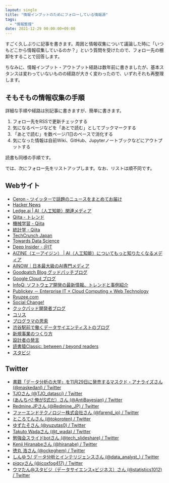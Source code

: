 ```yaml
---
layout: single
title: "情報インプットのためにフォローしている情報源"
tags:
  - "情報整理"
date: 2021-12-29 00:00:00+09:00
---
```


すごく久しぶりに記事を書きます。周囲と情報収集について議論した時に「いつもどこから情報収集しているのか？」という質問を受けたので、フォロー先の棚卸をすることで回答します。

ちなみに、情報インプット・アウトプット経路は数年前に書きましたが、基本スタンスは変わっていないものの経路が大きく変わったので、いずれそれも再整理します。

## そもそもの情報収集の手順

詳細な手順や経路は別記事に書きますが、簡単に書きます。

1. フォロー先をRSSで更新チェックする
1. 気になるページなどを「あとで読む」としてブックマークする
1. 「あとで読む」を数ページ/1日のペースで消化する
1. 気になった情報は自前Wiki、GitHub、Jupyterノートブックなどにアウトプットする

読書も同様の手順です。

では、次にフォロー先をリストアップします。なお、リストは順不同です。

## Webサイト

- [Ceron - ツイッターで話題のニュースをまとめてお届け](https://ceron.jp/)
- [Hacker News](https://news.ycombinator.com/best)
- [Ledge.ai | AI（人工知能）関連メディア](https://ledge.ai/)
- [Qiita - トレンド](https://qiita.com/trend)
- [機械学習 - Qiita](https://qiita.com/tags/%e6%a9%9f%e6%a2%b0%e5%ad%a6%e7%bf%92)
- [統計学 - Qiita](https://qiita.com/tags/%e7%b5%b1%e8%a8%88%e5%ad%a6)
- [TechCrunch Japan](https://jp.techcrunch.com/)
- [Towards Data Science](https://towardsdatascience.com/)
- [Deep Insider - ＠IT](https://atmarkit.itmedia.co.jp/ait/subtop/di/)
- [AIZINE（エーアイジン） | AI（人工知能）についてもっと知りたくなるメディア](https://aizine.ai/)
- [AINOW｜日本最大級のAI専門メディア](https://ainow.ai/)
- [Goodpatch Blog グッドパッチブログ](https://goodpatch.com/blog)
- [Google Cloud ブログ](https://cloud.google.com/blog/ja)
- [InfoQ: ソフトウェア開発の最新情報、トレンドと事例紹介](https://www.infoq.com/jp/)
- [Publickey － Enterprise IT × Cloud Computing × Web Technology](https://www.publickey1.jp/)
- [Ryuzee.com](https://www.ryuzee.com/contents/blog/)
- [Social Change!](https://kuranuki.sonicgarden.jp/)
- [クックパッド開発者ブログ](https://techlife.cookpad.com/)
- [コリス](https://coliss.com/)
- [プログラマの思索](https://forza.cocolog-nifty.com/blog/)
- [渋谷駅前で働くデータサイエンティストのブログ](https://tjo.hatenablog.com/)
- [新規事業のつくり方](http://aiweeklynews.com/)
- [設計者の発言](https://dbconcept.hatenablog.com/)
- [読書猿Classic: between / beyond readers](https://readingmonkey.blog.fc2.com/)
- [スタビジ](https://toukei-lab.com/)

## Twitter

- [書籍「データ分析の大学」を11月29日に発売するマスクド・アナライズさん (@maskedanl) / Twitter](https://twitter.com/maskedanl)
- [TJOさん (@TJO_datasci) / Twitter](https://twitter.com/TJO_datasci)
- [(あんちべ! 俺がS式だ）さん (@AntiBayesian) / Twitter](https://twitter.com/AntiBayesian)
- [Redmine.JPさん (@Redmine_JP) / Twitter](https://twitter.com/Redmine_JP)
- [ファーエンドテクノロジー株式会社さん (@farend_jp) / Twitter](https://twitter.com/farend_jp)
- [ところてんさん (@tokoroten) / Twitter](https://twitter.com/tokoroten)
- [ゆずたそさん (@yuzutas0) / Twitter](https://twitter.com/yuzutas0)
- [Takuto Wadaさん (@t_wada) / Twitter](https://twitter.com/t_wada)
- [勉強会スライドbotさん (@tech_slideshare) / Twitter](https://twitter.com/tech_slideshare)
- [Kenji Hiranabeさん (@hiranabe) / Twitter](https://twitter.com/hiranabe)
- [徳丸 浩さん (@ockeghem) / Twitter](https://twitter.com/ockeghem)
- [しんゆう/ データ分析とインテリジェンスさん (@data_analyst_) / Twitter](https://twitter.com/data_analyst_)
- [piqcyさん (@icoxfog417) / Twitter](https://twitter.com/icoxfog417)
- [ウマたん@スタビジ（データサイエンス×ビジネス）さん (@statistics1012) / Twitter](https://twitter.com/statistics1012)
